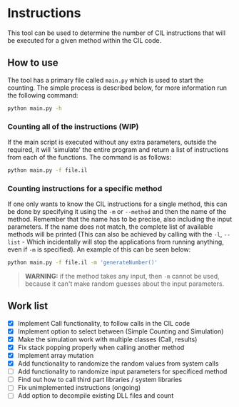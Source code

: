 # Instructions

This tool can be used to determine the number of CIL instructions that will be executed for a given method within the CIL code.

## How to use

The tool has a primary file called `main.py` which is used to start the counting. The simple process is described below, for more information run the following command:

```bash
python main.py -h
```

### Counting all of the instructions (WIP)

If the main script is executed without any extra parameters, outside the required, it will 'simulate' the entire program and return a list of instructions from each of the functions. The command is as follows:

```bash
python main.py -f file.il
```

### Counting instructions for a specific method

If one only wants to know the CIL instructions for a single method, this can be done by specifying it using the `-m` or `--method` and then the name of the method. Remember that the name has to be precise, also including the input parameters. If the name does not match, the complete list of available methods will be printed (This can also be achieved by calling with the `-l`, `--list` - Which incidentally will stop the applications from running anything, even if `-m` is specified). An example of this can be seen below:

```bash
python main.py -f file.il -m 'generateNumber()'
```

> **WARNING:** if the method takes any input, then `-m` cannot be used, because it can't make random guesses about the input parameters.

## Work list

- [x] Implement Call functionality, to follow calls in the CIL code
- [x] Implement option to select between (Simple Counting and Simulation)
- [x] Make the simulation work with multiple classes (Call, results)
- [x] Fix stack popping properly when calling another method
- [x] Implement array mutation
- [x] Add functionality to randomize the random values from system calls
- [ ] Add functionality to randomize input parameters for specificed method
- [ ] Find out how to call third part libraries / system libraries
- [ ] Fix unimplemented instructions (ongoing)
- [ ] Add option to decompile existing DLL files and count
